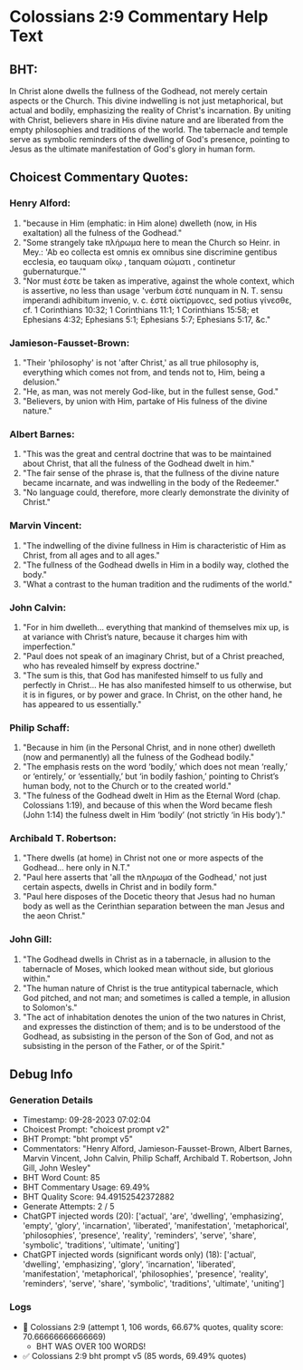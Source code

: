 # Colossians 2:9 Commentary Help Text

## BHT:
In Christ alone dwells the fullness of the Godhead, not merely certain aspects or the Church. This divine indwelling is not just metaphorical, but actual and bodily, emphasizing the reality of Christ's incarnation. By uniting with Christ, believers share in His divine nature and are liberated from the empty philosophies and traditions of the world. The tabernacle and temple serve as symbolic reminders of the dwelling of God's presence, pointing to Jesus as the ultimate manifestation of God's glory in human form.

## Choicest Commentary Quotes:
### Henry Alford:
1. "because in Him (emphatic: in Him alone) dwelleth (now, in His exaltation) all the fulness of the Godhead."
2. "Some strangely take πλήρωμα here to mean the Church so Heinr. in Mey.: 'Ab eo collecta est omnis ex omnibus sine discrimine gentibus ecclesia, eo tauquam οἴκῳ , tanquam σώματι , continetur gubernaturque.'"
3. "Nor must ἐστε be taken as imperative, against the whole context, which is assertive, no less than usage 'verbum ἐστέ nunquam in N. T. sensu imperandi adhibitum invenio, v. c. ἐστὲ οἰκτίρμονες, sed potius γίνεσθε, cf. 1 Corinthians 10:32; 1 Corinthians 11:1; 1 Corinthians 15:58; et Ephesians 4:32; Ephesians 5:1; Ephesians 5:7; Ephesians 5:17, &c."

### Jamieson-Fausset-Brown:
1. "Their 'philosophy' is not 'after Christ,' as all true philosophy is, everything which comes not from, and tends not to, Him, being a delusion."
2. "He, as man, was not merely God-like, but in the fullest sense, God."
3. "Believers, by union with Him, partake of His fulness of the divine nature."

### Albert Barnes:
1. "This was the great and central doctrine that was to be maintained about Christ, that all the fulness of the Godhead dwelt in him."
2. "The fair sense of the phrase is, that the fullness of the divine nature became incarnate, and was indwelling in the body of the Redeemer."
3. "No language could, therefore, more clearly demonstrate the divinity of Christ."

### Marvin Vincent:
1. "The indwelling of the divine fullness in Him is characteristic of Him as Christ, from all ages and to all ages."
2. "The fullness of the Godhead dwells in Him in a bodily way, clothed the body."
3. "What a contrast to the human tradition and the rudiments of the world."

### John Calvin:
1. "For in him dwelleth... everything that mankind of themselves mix up, is at variance with Christ’s nature, because it charges him with imperfection."
2. "Paul does not speak of an imaginary Christ, but of a Christ preached, who has revealed himself by express doctrine."
3. "The sum is this, that God has manifested himself to us fully and perfectly in Christ... He has also manifested himself to us otherwise, but it is in figures, or by power and grace. In Christ, on the other hand, he has appeared to us essentially."

### Philip Schaff:
1. "Because in him (in the Personal Christ, and in none other) dwelleth (now and permanently) all the fulness of the Godhead bodily."
2. "The emphasis rests on the word ‘bodily,’ which does not mean ‘really,’ or ‘entirely,’ or ‘essentially,’ but ‘in bodily fashion,’ pointing to Christ’s human body, not to the Church or to the created world."
3. "The fulness of the Godhead dwelt in Him as the Eternal Word (chap. Colossians 1:19), and because of this when the Word became flesh (John 1:14) the fulness dwelt in Him ‘bodily’ (not strictly ‘in His body’)."

### Archibald T. Robertson:
1. "There dwells (at home) in Christ not one or more aspects of the Godhead... here only in N.T."
2. "Paul here asserts that 'all the πληρωμα of the Godhead,' not just certain aspects, dwells in Christ and in bodily form."
3. "Paul here disposes of the Docetic theory that Jesus had no human body as well as the Cerinthian separation between the man Jesus and the aeon Christ."

### John Gill:
1. "The Godhead dwells in Christ as in a tabernacle, in allusion to the tabernacle of Moses, which looked mean without side, but glorious within."
2. "The human nature of Christ is the true antitypical tabernacle, which God pitched, and not man; and sometimes is called a temple, in allusion to Solomon's."
3. "The act of inhabitation denotes the union of the two natures in Christ, and expresses the distinction of them; and is to be understood of the Godhead, as subsisting in the person of the Son of God, and not as subsisting in the person of the Father, or of the Spirit."


## Debug Info
### Generation Details
- Timestamp: 09-28-2023 07:02:04
- Choicest Prompt: "choicest prompt v2"
- BHT Prompt: "bht prompt v5"
- Commentators: "Henry Alford, Jamieson-Fausset-Brown, Albert Barnes, Marvin Vincent, John Calvin, Philip Schaff, Archibald T. Robertson, John Gill, John Wesley"
- BHT Word Count: 85
- BHT Commentary Usage: 69.49%
- BHT Quality Score: 94.49152542372882
- Generate Attempts: 2 / 5
- ChatGPT injected words (20):
	['actual', 'are', 'dwelling', 'emphasizing', 'empty', 'glory', 'incarnation', 'liberated', 'manifestation', 'metaphorical', 'philosophies', 'presence', 'reality', 'reminders', 'serve', 'share', 'symbolic', 'traditions', 'ultimate', 'uniting']
- ChatGPT injected words (significant words only) (18):
	['actual', 'dwelling', 'emphasizing', 'glory', 'incarnation', 'liberated', 'manifestation', 'metaphorical', 'philosophies', 'presence', 'reality', 'reminders', 'serve', 'share', 'symbolic', 'traditions', 'ultimate', 'uniting']

### Logs
- 🔄 Colossians 2:9 (attempt 1, 106 words, 66.67% quotes, quality score: 70.66666666666669) 
	- BHT WAS OVER 100 WORDS!
- ✅ Colossians 2:9 bht prompt v5 (85 words, 69.49% quotes)